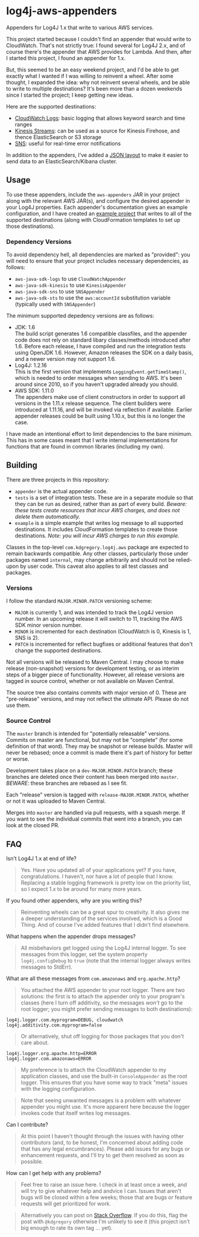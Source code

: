 # log4j-aws-appenders

Appenders for Log4J 1.x that write to various AWS services.

This project started because I couldn't find an appender that would write to CloudWatch.
That's not strictly true: I found several for Log4J 2.x, and of course there's the
appender that AWS provides for Lambda. And then, after I started this project, I found
an appender for 1.x.

But, this seemed to be an easy weekend project, and I'd be able to get exactly what I
wanted if I was willing to reinvent a wheel. After some thought, I expanded the idea:
why not reinvent several wheels, and be able to write to multiple destinations? It's
been more than a dozen weekends since I started the project; I keep getting new ideas.

Here are the supported destinations:

* [CloudWatch Logs](docs/cloudwatch.md): basic logging that allows keyword search and time ranges
* [Kinesis Streams](docs/kinesis.md): can be used as a source for Kinesis Firehose, and thence ElasticSearch or S3 storage
* [SNS](docs/sns.md): useful for real-time error notifications

In addition to the appenders, I've added a [JSON layout](docs/jsonlayout.md) to make
it easier to send data to an ElasticSearch/Kibana cluster.


## Usage

To use these appenders, include the `aws-appenders` JAR in your project along with the
relevant AWS JAR(s), and configure the desired appender in your Log4J properties. Each
appender's documentation gives an example configuration, and I have created an [example
project](example) that writes to all of the supported destinations (along with
CloudFormation templates to set up those destinations).


### Dependency Versions

To avoid dependency hell, all dependencies are marked as "provided": you will need
to ensure that your project includes necessary dependencies, as follows:

* `aws-java-sdk-logs` to use `CloudWatchAppender`
* `aws-java-sdk-kinesis` to use `KinesisAppender`
* `aws-java-sdk-sns` to use `SNSAppender`
* `aws-java-sdk-sts` to use the `aws:accountId` substitution variable (typically used with `SNSAppender`)

The minimum supported depedency versions are as follows:

* JDK: 1.6  
  The build script generates 1.6 compatible classfiles, and the appender code
  does not rely on standard libary classes/methods introduced after 1.6. Before
  each release, I have compiled and run the integration tests using OpenJDK 1.6.
  However, Amazon releases the SDK on a daily basis, and a newer version may not
  support 1.6.
* Log4J: 1.2.16  
  This is the first version that implements `LoggingEvent.getTimeStamp()`, which
  is needed to order messages when sending to AWS. It's been around since 2010,
  so if you haven't upgraded already you should.
* AWS SDK: 1.11.0  
  The appenders make use of client constructors in order to support all versions
  in the 1.11.x release sequence. The client builders were introduced at 1.11.16,
  and will be invoked via reflection if available. Earlier appender releases
  could be built using 1.10.x, but this is no longer the case.

I have made an intentional effort to limit dependencies to the bare minimum. This
has in some cases meant that I write internal implementations for functions that
are found in common libraries (including my own).


## Building

There are three projects in this repository:

* `appender` is the actual appender code.
* `tests` is a set of integration tests. These are in a separate module so that they
  can be run as desired, rather than as part of every build. *Beware: these tests
  create resources that incur AWS charges, and does not delete them automatically.*
* `example` is a simple example that writes log message to all supported destinations.
  It includes CloudFormation templates to create those destinations. *Note: you will
  incur AWS charges to run this example.*

Classes in the top-level `com.kdgregory.log4j.aws` package are expected to remain backwards
compatible. Any other classes, particularly those under packages named `internal`, may
change arbitrarily and should not be relied-upon by user code. This caveat also applies
to all test classes and packages.


### Versions

I follow the standard `MAJOR.MINOR.PATCH` versioning scheme:

* `MAJOR` is currently 1, and was intended to track the Log4J version number. In an upcoming
  release it will switch to 11, tracking the AWS SDK minor version number.
* `MINOR` is incremented for each destination (CloudWatch is 0, Kinesis is 1, SNS is 2).
* `PATCH` is incremented for reflect bugfixes or additional features that don't change the
  supported destinations.
  
Not all versions will be released to Maven Central. I may choose to make release (non-snapshot)
versions for development testing, or as interim steps of a bigger piece of functionality. However,
all release versions are tagged in source control, whether or not available on Maven Central.

The source tree also contains commits with major version of 0. These are "pre-release" versions,
and may not reflect the ultimate API. Please do not use them.


### Source Control

The `master` branch is intended for "potentially releasable" versions. Commits on master
are functional, but may not be "complete" (for some definition of that word). They may be
snapshot or release builds. Master will never be rebased; once a commit is made there it's
part of history for better or worse.

Development takes place on a `dev-MAJOR.MINOR.PATCH` branch; these branches are deleted
once their content has been merged into `master`. *BEWARE*: these branches are rebased
as I see fit.

Each "release" version is tagged with `release-MAJOR.MINOR.PATCH`, whether or not it was
uploaded to Maven Central.

Merges into `master` are handled via pull requests, with a squash merge. If you want to see
the individual commits that went into a branch, you can look at the closed PR.


## FAQ

Isn't Log4J 1.x at end of life?

> Yes. Have you updated all of your applications yet? If you have, congratulations.
  I haven't, nor have a lot of people that I know. Replacing a stable logging
  framework is pretty low on the priority list, so I expect 1.x to be around for
  many more years.

If you found other appenders, why are you writing this?

> Reinventing wheels can be a great spur to creativity. It also gives me a deeper
  understanding of the services involved, which is a Good Thing. And of course I've
  added features that I didn't find elsewhere.

What happens when the appender drops messages?

> All misbehaviors get logged using the Log4J internal logger. To see messages from
  this logger, set the system property `log4j.configDebug` to `true` (note that the
  internal logger always writes messages to StdErr).

What are all these messages from `com.amazonaws` and `org.apache.http`?

> You attached the AWS appender to your root logger. There are two solutions: the first
  is to attach the appender only to your program's classes (here I turn off additivity,
  so the messages _won't_ go to the root logger; you might prefer sending messages to
  both destinations):

    log4j.logger.com.myprogram=DEBUG, cloudwatch
    log4j.additivity.com.myprogram=false

> Or alternatively, shut off logging for those packages that you don't care about.

    log4j.logger.org.apache.http=ERROR
    log4j.logger.com.amazonaws=ERROR

> My preference is to attach the CloudWatch appender to my application classes, and use
  the built-in `ConsoleAppender` as the root logger. This ensures that you have some
  way to track "meta" issues with the logging configuration.

> Note that seeing unwanted messages is a problem with whatever appender you might use.
  It's more apparent here because the logger invokes code that itself writes log messages.

Can I contribute?

> At this point I haven't thought through the issues with having other contributors (and,
  to be honest, I'm concerned about adding code that has any legal encumbrances). Please
  add issues for any bugs or enhancement requests, and I'll try to get them resolved as
  soon as possible.

How can I get help with any problems?

> Feel free to raise an issue here. I check in at least once a week, and will try to give
  whatever help and andvice I can. Issues that aren't bugs will be closed within a few
  weeks; those that are bugs or feature requests will get prioritized for work.
  
> Alternatively you can post on [Stack Overflow](https://stackoverflow.com/). If you do
  this, flag the post with `@kdgregory` otherwise I'm unlikely to see it (this project
  isn't big enough to rate its own tag ... yet).

